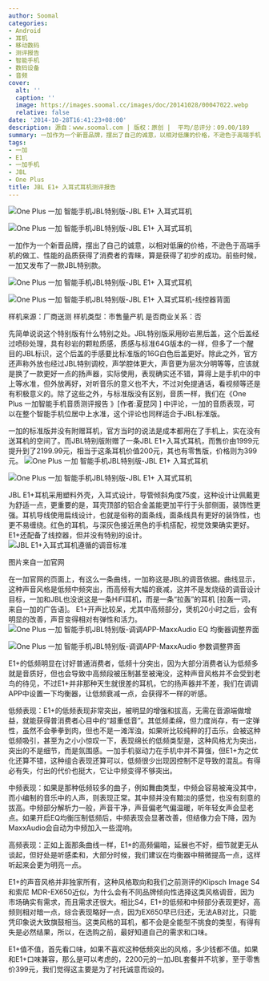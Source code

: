 ```yaml
---
author: Soomal
categories:
- Android
- 耳机
- 移动数码
- 测评报告
- 智能手机
- 数码设备
- 音频
cover:
  alt: ''
  caption: ''
  image: https://images.soomal.cc/images/doc/20141028/00047022.webp
  relative: false
date: '2014-10-28T16:41:23+08:00'
description: 源自：www.soomal.com | 版权：原创 |  平均/总评分：09.00/189
summary: 一加作为一个新晋品牌，摆出了自己的诚意，以相对低廉的价格，不逊色于高端手机的做工、性能的品质获得了消费者的青睐，算是获得了初步的成功。前些时候，一加又发布了一款JBL特别款
tags:
- 一加
- E1
- 一加手机
- JBL
- One Plus
title: JBL E1+ 入耳式耳机测评报告
---
```


![One Plus 一加 智能手机JBL特别版-JBL E1+ 入耳式耳机](https://images.soomal.cc/images/doc/20141021/00046866_01.webp)



![One Plus 一加 智能手机JBL特别版-JBL E1+ 入耳式耳机](https://images.soomal.cc/images/doc/20141021/00046867_01.webp)



一加作为一个新晋品牌，摆出了自己的诚意，以相对低廉的价格，不逊色于高端手机的做工、性能的品质获得了消费者的青睐，算是获得了初步的成功。前些时候，一加又发布了一款JBL特别款。



![One Plus 一加 智能手机JBL特别版-JBL E1+ 入耳式耳机](https://images.soomal.cc/images/doc/20141021/00046869_01.webp)



![One Plus 一加 智能手机JBL特别版-JBL E1+ 入耳式耳机-线控器背面](https://images.soomal.cc/images/doc/20141021/00046871_01.webp)



样机来源：厂商送测
样机类型：市售量产机
是否商业关系：否



先简单说说这个特别版有什么特别之处。JBL特别版采用砂岩黑后盖，这个后盖经过喷砂处理，具有砂岩的颗粒质感，质感与标准64G版本的一样，但多了一个醒目的JBL标识，这个后盖的手感要比标准版的16G白色后盖更好。除此之外，官方还声称外放也经过JBL特别调校，声学腔体更大，声音更为层次分明等等，应该就是换了一款更好一点的扬声器，实际使用，表现确实还不错，算得上是手机中的中上等水准，但外放再好，对听音乐的意义也不大，不过对免提通话，看视频等还是有积极意义的。除了这些之外，与标准版没有区别，音质一样，我们在《One Plus 一加智能手机音质测评报告 》[作者:夏昆冈 ]
中评论，一加的音质表现，可以在整个智能手机位居中上水准，这个评论也同样适合于JBL标准版。

一加的标准版并没有附赠耳机，官方当时的说法是成本都用在了手机上，实在没有送耳机的空间了。而JBL特别版附赠了一条JBL E1+入耳式耳机，而售价由1999元提升到了2199.99元，相当于这条耳机价值200元，其也有零售版，价格则为399元。
![One Plus 一加 智能手机JBL特别版-JBL E1+ 入耳式耳机](https://images.soomal.cc/images/doc/20141021/00046863_01.webp)




![One Plus 一加 智能手机JBL特别版-JBL E1+ 入耳式耳机](https://images.soomal.cc/images/doc/20141021/00046864_01.webp)




JBL E1+耳机采用塑料外壳，入耳式设计，导管倾斜角度75度，这种设计让佩戴更为舒适一点，更重要的是，耳壳顶部的铝合金盖能更加平行于头部侧面，装饰性更强。耳机导线使用扁线设计，也就是俗称的面条线，面条线具有更好的装饰性，也更不易缠绕。红色的耳机，与深灰色接近黑色的手机搭配，视觉效果确实更好。E1+还配备了线控器，但并没有特别的设计。
![JBL E1+入耳式耳机遵循的调音标准](https://images.soomal.cc/images/doc/20141027/00046999.webp)

图片来自一加官网


在一加官网的页面上，有这么一条曲线，一加称这是JBL的调音依据。曲线显示，这种声音风格是低频中频突出，而高频有大幅的衰减，这并不是发烧级的调音设计目标，一加和JBL也没说这是一条HiFi耳机，而是一条“拉轰”的耳机 [拉轰一词，来自一加的广告语]。
E1+开声比较呆，尤其中高频部分，煲机20小时之后，会有明显的改善，声音变得相对有弹性和活力。
![One Plus 一加 智能手机JBL特别版-调调APP-MaxxAudio EQ 均衡器调整界面](https://images.soomal.cc/images/doc/20141027/00047000_01.webp)




![One Plus 一加 智能手机JBL特别版-调调APP-MaxxAudio 参数调整界面](https://images.soomal.cc/images/doc/20141027/00047001_01.webp)




E1+的低频明显在讨好普通消费者，低频十分突出，因为大部分消费者认为低频多就是音质好，但也会导致中高频段被压制甚至被淹没，这种声音风格并不会受到老鸟的待见，不过E1+并非那种天生就很差的耳机，它的扬声器并不差，我们在调调APP中设置一下均衡器，让低频衰减一点，会获得不一样的听感。

低频表现：E1+的低频表现非常突出，被明显的增强和拔高，无需在音源端做增益，就能获得普消费者心目中的“超重低音”。其低频柔绵，但力度尚存，有一定弹性，虽然不会拳拳到肉，但也不是一滩浑浊，如果听比较纯粹的打击乐，会被这种低频吸引，甚至为之小小惊叹一下，表现绵长的低频类型是，这种风格尤为突出，突出的不是细节，而是氛围感。一加手机驱动力在手机中并不算强，但E1+为之优化还算不错，这种组合表现还算可以，低频很少出现因控制不足导致的混乱。有得必有失，付出的代价也挺大，它让中频变得不够突出。

中频表现：如果是那种低频较多的曲子，例如舞曲类型，中频会容易被淹没其中，而小编制的音乐中的人声，则表现正常。其中频并没有黯淡的感觉，也没有刻意的拔高。中频部分解析力一般，声音干净，声音偏老气偏温暖，听年轻女声会显老点。如果开启EQ均衡压制低频后，中频表现会显著改善，但结像力会下降，因为MaxxAudio会自动为中频加入一些混响。

高频表现：正如上面那条曲线一样，E1+的高频偏暗，延展也不好，细节就更无从谈起，但好处是听感柔和，大部分时候，我们建议在均衡器中稍微提高一点，这样听起来会更为明亮一点。

E1+的声音风格并非独家所有，这种风格取向和我们之前测评的Klipsch Image S4和索尼 MDR-EX650近似，为什么会有不同品牌倾向性选择这类风格调音，因为市场确实有需求，而且需求还很大。相比S4，E1+的低频和中频部分表现更好，高频则相对暗一点，综合表现略好一点，因为EX650早已归还，无法AB对比，只能凭印象说大致旗鼓相当。这类风格的耳机，都不会是全能型不挑食的类型，有得有失是必然结果，所以，在选购之前，最好知道自己的需求和口味。

E1+值不值，首先看口味，如果不喜欢这种低频突出的风格，多少钱都不值。如果和E1+口味兼容，那么是可以考虑的，2200元的一加JBL套餐并不坑爹，至于零售价399元，我们觉得这主要是为了衬托诚意而设的。
